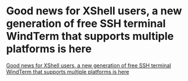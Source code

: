 # Good news for XShell users, a new generation of free SSH terminal WindTerm that supports multiple platforms is here
[Good news for XShell users, a new generation of free SSH terminal WindTerm that supports multiple platforms is here](https://aiwithcloud.com/2022/09/15/good_news_for_xshell_users_a_new_generation_of_free_ssh_terminal_windterm_that_supports_multiple_platforms_is_here/)